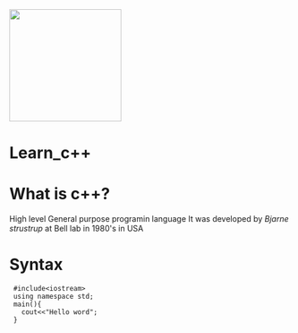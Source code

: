 <img src="https://download.logo.wine/logo/C%2B%2B/C%2B%2B-Logo.wine.png" with="400" height="200"/>


# Learn_c++

# What is c++?
  High level General purpose programin language
  It was developed by *Bjarne strustrup* at Bell lab in 1980's in USA

# Syntax
   
     #include<iostream>
     using namespace std;
     main(){
       cout<<"Hello word";
     }
